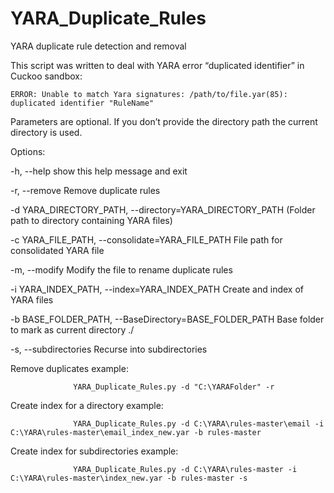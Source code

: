 # YARA_Duplicate_Rules
YARA duplicate rule detection and removal


This script was written to deal with YARA error “duplicated identifier” in Cuckoo sandbox:

    ERROR: Unable to match Yara signatures: /path/to/file.yar(85): duplicated identifier "RuleName" 


Parameters are optional. If you don’t provide the directory path the current directory is used. 

Options:

  -h, --help            show this help message and exit
  
  -r, --remove          Remove duplicate rules
  
  -d YARA_DIRECTORY_PATH, --directory=YARA_DIRECTORY_PATH
                      (Folder path to directory containing YARA files)

  -c YARA_FILE_PATH, --consolidate=YARA_FILE_PATH
                        File path for consolidated YARA file
                        
  -m, --modify          Modify the file to rename duplicate rules
  
  -i YARA_INDEX_PATH, --index=YARA_INDEX_PATH
                        Create and index of YARA files
                        
  -b BASE_FOLDER_PATH, --BaseDirectory=BASE_FOLDER_PATH
                        Base folder to mark as current directory ./
                        
  -s, --subdirectories  Recurse into subdirectories
  
  
Remove duplicates example:

                  YARA_Duplicate_Rules.py -d "C:\YARAFolder" -r


Create index for a directory example:

                  YARA_Duplicate_Rules.py -d C:\YARA\rules-master\email -i C:\YARA\rules-master\email_index_new.yar -b rules-master

                  
Create index for subdirectories example:

                  YARA_Duplicate_Rules.py -d C:\YARA\rules-master -i C:\YARA\rules-master\index_new.yar -b rules-master -s              